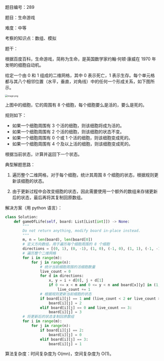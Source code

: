 题目编号：289

题目：生命游戏

难度：中等

考察的知识点：数组、模拟

题干：

根据百度百科，生命游戏，简称为生命，是英国数学家约翰·何顿·康威在 1970 年发明的细胞自动机。

给定一个由 0 和 1 组成的二维网格，其中 0 表示死亡，1 表示生存。每个单元格都与其八个相邻位置（水平，垂直，对角线）中的任何一个形成关系，如下图所示。

<img src="https://assets.leetcode-cn.com/aliyun-lc-upload/uploads/2018/10/12/1307.png" alt="image.png" style="zoom:50%;" />

上图中的细胞，它的周围有 8 个细胞，每个细胞要么是活的，要么是死的。

规则如下：

- 如果一个细胞周围有 3 个活的细胞，则该细胞将成为活的。
- 如果一个细胞周围有 2 个活的细胞，则该细胞的状态不变。
- 如果一个细胞周围有 0 个或 1 个活的细胞，则该细胞变成死的。
- 如果一个细胞周围有 4 个及以上活的细胞，则该细胞变成死的。

根据当前状态，计算并返回下一个状态。

典型解题思路：

1. 遍历整个二维网格，对于每个细胞，统计其周围 8 个细胞的状态，根据规则更新该细胞的状态。

2. 由于更新过程中会改变细胞的状态，因此需要使用一个额外的数组来存储更新后的状态，最后再将其复制回原数组。

解决方案（用 python 语言）：

```python
class Solution:
    def gameOfLife(self, board: List[List[int]]) -> None:
        """
        Do not return anything, modify board in-place instead.
        """
        m, n = len(board), len(board[0])
        # 定义方向数组，用于遍历每个细胞周围的 8 个细胞
        directions = [(0, 1), (0, -1), (1, 0), (-1, 0), (1, 1), (-1, -1), (1, -1), (-1, 1)]
        # 遍历整个二维网格
        for i in range(m):
            for j in range(n):
                # 统计当前细胞周围的活细胞数量
                live_count = 0
                for d in directions:
                    x, y = i + d[0], j + d[1]
                    if 0 <= x < m and 0 <= y < n and board[x][y] in (1, 2):
                        live_count += 1
                # 根据规则更新当前细胞的状态
                if board[i][j] == 1 and (live_count < 2 or live_count > 3):
                    board[i][j] = 2
                elif board[i][j] == 0 and live_count == 3:
                    board[i][j] = 3
        # 将更新后的状态复制回原数组
        for i in range(m):
            for j in range(n):
                if board[i][j] == 2:
                    board[i][j] = 0
                elif board[i][j] == 3:
                    board[i][j] = 1
```

算法复杂度：时间复杂度为 O(mn)，空间复杂度为 O(1)。